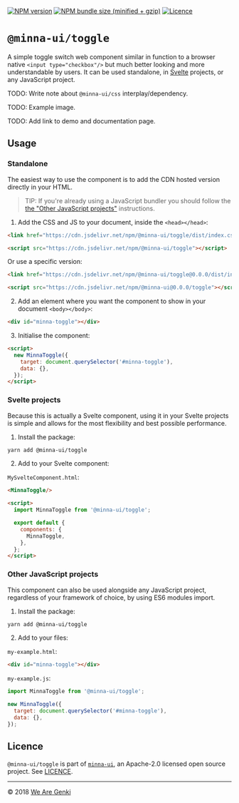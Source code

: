 <!-- markdownlint-disable first-line-h1 ol-prefix -->

[![NPM version](https://img.shields.io/npm/v/@minna-ui/toggle.svg)](https://www.npmjs.com/package/@minna-ui/toggle)
[![NPM bundle size (minified + gzip)](https://img.shields.io/bundlephobia/minzip/@minna-ui/toggle.svg)](https://bundlephobia.com/result?p=@minna-ui/toggle)
[![Licence](https://img.shields.io/npm/l/@minna-ui/toggle.svg)](https://github.com/WeAreGenki/minna-ui/blob/master/LICENCE)

# `@minna-ui/toggle`

A simple toggle switch web component similar in function to a browser native `<input type="checkbox"/>` but much better looking and more understandable by users. It can be used standalone, in [Svelte](https://svelte.technology/guide) projects, or any JavaScript project.

TODO: Write note about `@minna-ui/css` interplay/dependency.

TODO: Example image.

TODO: Add link to demo and documentation page.

## Usage

### Standalone

The easiest way to use the component is to add the CDN hosted version directly in your HTML.

> TIP: If you're already using a JavaScript bundler you should follow the [the "Other JavaScript projects"](#other-javascript-projects) instructions.

1. Add the CSS and JS to your document, inside the `<head></head>`:

```html
<link href="https://cdn.jsdelivr.net/npm/@minna-ui/toggle/dist/index.css" rel="stylesheet"/>

<script src="https://cdn.jsdelivr.net/npm/@minna-ui/toggle"></script>
```

Or use a specific version:

```html
<link href="https://cdn.jsdelivr.net/npm/@minna-ui/toggle@0.0.0/dist/index.css" rel="stylesheet"/>

<script src="https://cdn.jsdelivr.net/npm/@minna-ui@0.0.0/toggle"></script>
```

2. Add an element where you want the component to show in your document `<body></body>`:

```html
<div id="minna-toggle"></div>
```

3. Initialise the component:

```html
<script>
  new MinnaToggle({
    target: document.querySelector('#minna-toggle'),
    data: {},
  });
</script>
```

### Svelte projects

Because this is actually a Svelte component, using it in your Svelte projects is simple and allows for the most flexibility and best possible performance.

1. Install the package:

```sh
yarn add @minna-ui/toggle
```

2. Add to your Svelte component:

`MySvelteComponent.html`:

```html
<MinnaToggle/>

<script>
  import MinnaToggle from '@minna-ui/toggle';

  export default {
    components: {
      MinnaToggle,
    },
  };
</script>
```

### Other JavaScript projects

This component can also be used alongside any JavaScript project, regardless of your framework of choice, by using ES6 modules import.

1. Install the package:

```sh
yarn add @minna-ui/toggle
```

2. Add to your files:

`my-example.html`:

```html
<div id="minna-toggle"></div>
```

`my-example.js`:

```js
import MinnaToggle from '@minna-ui/toggle';

new MinnaToggle({
  target: document.querySelector('#minna-toggle'),
  data: {},
});
```

## Licence

`@minna-ui/toggle` is part of [`minna-ui`](https://github.com/WeAreGenki/minna-ui), an Apache-2.0 licensed open source project. See [LICENCE](https://github.com/WeAreGenki/minna-ui/blob/master/LICENCE).

-----

© 2018 [We Are Genki](https://wearegenki.com)
